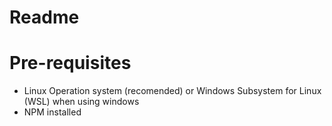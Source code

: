 # Readme

# Pre-requisites
- Linux Operation system (recomended) or Windows Subsystem for Linux (WSL) when using windows
- NPM installed
